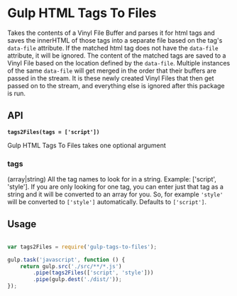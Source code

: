 # Gulp HTML Tags To Files

Takes the contents of a Vinyl File Buffer and parses it for html tags and saves the innerHTML of those tags into a separate file based on the tag's `data-file` attribute. If the matched html tag does not have the `data-file` attribute, it will be ignored. The content of the matched tags are saved to a Vinyl File based on the location defined by the `data-file`. Multiple instances of the same `data-file` will get merged in the order that their buffers are passed in the stream. It is these newly created Vinyl Files that then get passed on to the stream, and everything else is ignored after this package is run.

## API

<b><code>tags2Files(tags = ['script'])</code></b>

Gulp HTML Tags To Files takes one optional argument

### tags

(array|string) All the tag names to look for in a string. Example: ['script', 'style']. If you are only looking for one tag, you can enter just that tag as a string and it will be converted to an array for you. So, for example `'style'` will be converted to `['style']` automatically. Defaults to `['script']`.



## Usage

``` js

var tags2Files = require('gulp-tags-to-files');

gulp.task('javascript', function () {
	return gulp.src('./src/**/*.js')
		.pipe(tags2Files(['script', 'style']))
		.pipe(gulp.dest('./dist/'));
});


```
